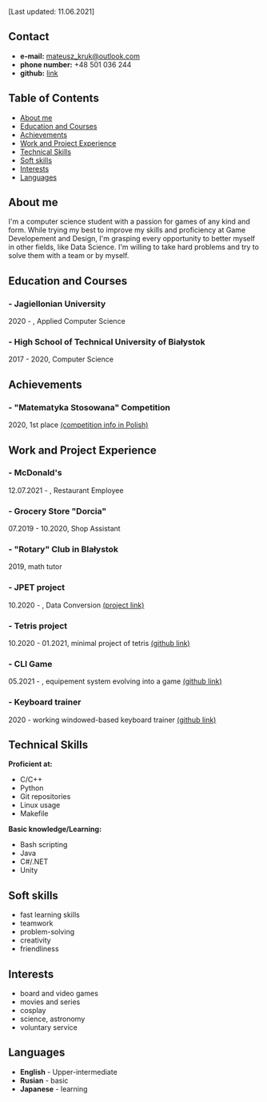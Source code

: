 [Last updated: 11.06.2021]

## Contact

- **e-mail:** mateusz_kruk@outlook.com
- **phone number:** +48 501 036 244
- **github:** [link](https://github.com/In1th)

## Table of Contents

- [About me](#about-me)
- [Education and Courses](#education-and-courses)
- [Achievements](#achievements)
- [Work and Project Experience](#work-and-project-experience)
- [Technical Skills](#technical-skills)
- [Soft skills](#soft-skills)
- [Interests](#interests)
- [Languages](#languages)

## About me

I'm a computer science student with a passion for games of any kind and form. While trying my best to improve my skills and proficiency at Game Developement and Design, I'm grasping every opportunity to better myself in other fields, like Data Science. I'm willing to take hard problems and try to solve them with a team or by myself. 

## Education and Courses

### - Jagiellonian University
2020 -     , Applied Computer Science

### - High School of Technical University of Białystok
2017 - 2020, Computer Science

## Achievements

### - "Matematyka Stosowana" Competition
2020, 1st place
[(competition info in Polish)](https://signum.pb.edu.pl/konkurs/?page_id=32)

## Work and Project Experience

### - McDonald's
12.07.2021 -           , Restaurant Employee

### - Grocery Store "Dorcia"
07.2019 - 10.2020, Shop Assistant

### - "Rotary" Club in BIałystok
2019, math tutor

### - JPET project
10.2020 -        , Data Conversion
[(project link)](http://koza.if.uj.edu.pl/pet/)

### - Tetris project
10.2020 - 01.2021, minimal project of tetris
[(github link)](https://github.com/In1th/tetris)

### - CLI Game
05.2021 -        , equipement system evolving into a game
[(github link)](https://github.com/In1th/gaia-aftermath)

### - Keyboard trainer
2020 - working windowed-based keyboard trainer
[(github link)](https://github.com/In1th/keyboard_trainer)

## Technical Skills

**Proficient at:**
- C/C++
- Python
- Git repositories
- Linux usage
- Makefile

**Basic knowledge/Learning:**
- Bash scripting
- Java
- C#/.NET
- Unity

## Soft skills
- fast learning skills
- teamwork
- problem-solving
- creativity
- friendliness

## Interests
- board and video games
- movies and series
- cosplay
- science, astronomy
- voluntary service

## Languages

- **English** - Upper-intermediate
- **Rusian** - basic
- **Japanese** - learning
